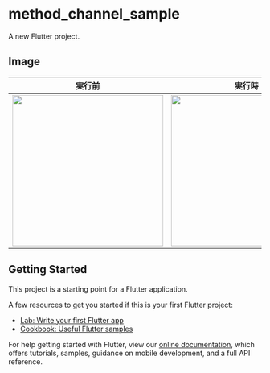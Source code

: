 # method_channel_sample

A new Flutter project.

## Image
|実行前|実行時|
|---|---|
|<img src="https://user-images.githubusercontent.com/92189386/161174777-eeeafe9a-5671-47dd-a201-ba2ba7176b8f.png" width="300">|<img src="https://user-images.githubusercontent.com/92189386/161175004-2a5842d2-7356-4fdf-ba92-272b70832bb7.png" width="300">|

## Getting Started

This project is a starting point for a Flutter application.

A few resources to get you started if this is your first Flutter project:

- [Lab: Write your first Flutter app](https://flutter.dev/docs/get-started/codelab)
- [Cookbook: Useful Flutter samples](https://flutter.dev/docs/cookbook)

For help getting started with Flutter, view our
[online documentation](https://flutter.dev/docs), which offers tutorials,
samples, guidance on mobile development, and a full API reference.
